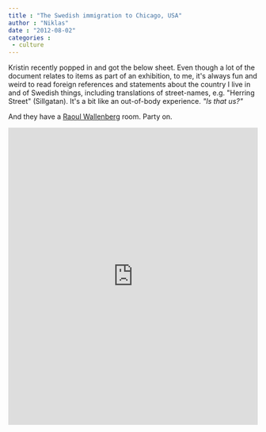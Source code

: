 ```yaml
---
title : "The Swedish immigration to Chicago, USA"
author : "Niklas"
date : "2012-08-02"
categories : 
 - culture
---
```


Kristin recently popped in and got the below sheet. Even though a lot of the document relates to items as part of an exhibition, to me, it's always fun and weird to read foreign references and statements about the country I live in and of Swedish things, including translations of street-names, e.g. "Herring Street" (Sillgatan). It's a bit like an out-of-body experience. _"Is that us?"_

And they have a [Raoul Wallenberg](http://en.wikipedia.org/wiki/Raoul_Wallenberg) room. Party on.

<iframe class="scribd_iframe_embed" src="http://www.scribd.com/embeds/101840565/content?start_page=1&amp;view_mode=slideshow&amp;access_key=key-1qp9cxerengc1xlg72vl" data-auto-height="true" data-aspect-ratio="0.646934460887949" scrolling="no" id="doc_82736" width="100%" height="600" frameborder="0"></iframe>
